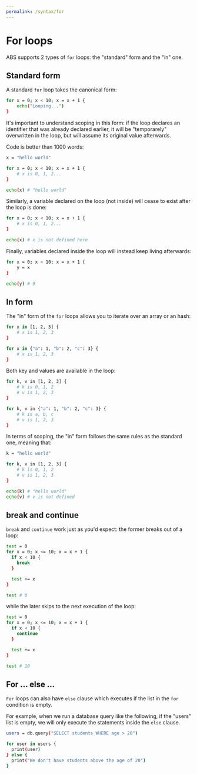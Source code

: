 ```yaml
---
permalink: /syntax/for
---
```


# For loops

ABS supports 2 types of `for` loops: the "standard" form and
the "in" one.

## Standard form

A standard `for` loop takes the canonical form:

```bash
for x = 0; x < 10; x = x + 1 {
    echo("Looping...")
}
```

It's important to understand scoping in this form:
if the loop declares an identifier that was already
declared earlier, it will be "temporarely" overwritten
in the loop, but will assume its original value
afterwards.

Code is better than 1000 words:

```bash
x = "hello world"

for x = 0; x < 10; x = x + 1 {
    # x is 0, 1, 2...
}

echo(x) # "hello world"
```

Similarly, a variable declared on the loop (not inside)
will cease to exist after the loop is done:

```bash
for x = 0; x < 10; x = x + 1 {
    # x is 0, 1, 2...
}

echo(x) # x is not defined here
```

Finally, variables declared inside the loop will instead
keep living afterwards:

```bash
for x = 0; x < 10; x = x + 1 {
    y = x
}

echo(y) # 9
```

## In form

The "in" form of the `for` loops allows you to iterate over
an array or an hash:

```bash
for x in [1, 2, 3] {
    # x is 1, 2, 3
}

for x in {"a": 1, "b": 2, "c": 3} {
    # x is 1, 2, 3
}
```

Both key and values are available in the loop:

```bash
for k, v in [1, 2, 3] {
    # k is 0, 1, 2
    # v is 1, 2, 3
}

for k, v in {"a": 1, "b": 2, "c": 3} {
    # k is a, b, c
    # v is 1, 2, 3
}
```

In terms of scoping, the "in" form follows the same rules
as the standard one, meaning that:

```bash
k = "hello world"

for k, v in [1, 2, 3] {
    # k is 0, 1, 2
    # v is 1, 2, 3
}

echo(k) # "hello world"
echo(v) # v is not defined
```

## break and continue

`break` and `continue` work just as you'd expect:
the former breaks out of a loop:

```bash
test = 0
for x = 0; x <= 10; x = x + 1 {
  if x < 10 {
    break
  }

  test += x
}

test # 0
```

while the later skips to the next execution of the loop:

```bash
test = 0
for x = 0; x <= 10; x = x + 1 {
  if x < 10 {
    continue
  }

  test += x
}

test # 10
```

## For ... else ...

`For` loops can also have `else` clause which executes if
the list in the `for` condition is empty.

For example, when we run a database query like the following,
if the "users" list is empty, we will only execute the statements
inside the `else` clause.

```bash
users = db.query("SELECT students WHERE age > 20")

for user in users {
  print(user)
} else {
  print("We don't have students above the age of 20")
}
```
